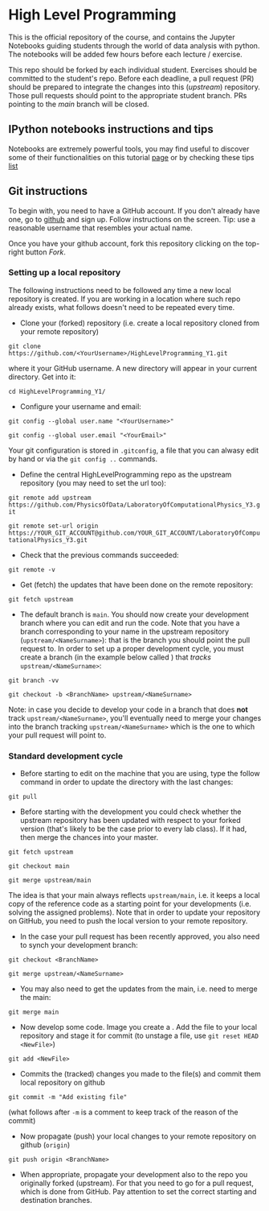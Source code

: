 # High Level Programming

This is the official repository of the course, and contains the Jupyter Notebooks guiding students through the world of data analysis with python.
The notebooks will be added few hours before each lecture / exercise.

This repo should be forked by each individual student. Exercises should be committed to the student's repo. Before each deadline, a pull request (PR) should be prepared to integrate the changes into this (*upstream*) repository. Those pull requests should point to the appropriate student branch. PRs pointing to the *main* branch will be closed.

## IPython notebooks instructions and tips

Notebooks are extremely powerful tools, you may find useful to discover some of their functionalities on this tutorial [page](https://nbviewer.jupyter.org/github/ipython/ipython/blob/3.x/examples/Notebook/Index.ipynb) or by checking these tips [list](https://www.dataquest.io/blog/jupyter-notebook-tips-tricks-shortcuts/)

## Git instructions

To begin with, you need to have a GitHub account. If you don't already have one, go to [github](github.com) and sign up. Follow instructions on the screen. Tip: use a reasonable username that resembles your actual name.  

Once you have your github account, fork this repository clicking on the top-right button *Fork*.

### Setting up a local repository

The following instructions need to be followed any time a new local repository is created. If you are working in a location where such repo already exists, what follows doesn't need to be repeated every time.

   * Clone your (forked) repository (i.e. create a local repository cloned from your remote repository)

   `git clone https://github.com/<YourUsername>/HighLevelProgramming_Y1.git`

   where <YourUsername> it your GitHub username. A new directory will appear in your current directory. Get into it:

   `cd HighLevelProgramming_Y1/`

   * Configure your username and email:

   `git config --global user.name "<YourUsername>"`

   `git config --global user.email "<YourEmail>"`

   Your git configuration is stored in `.gitconfig`, a file that you can alwasy edit by hand or via the `git config ..` commands.

   * Define the central HighLevelProgramming repo as the upstream repository (you may need to set the url too):

   `git remote add upstream https://github.com/PhysicsOfData/LaboratoryOfComputationalPhysics_Y3.git`

   `git remote set-url origin https://YOUR_GIT_ACCOUNT@github.com/YOUR_GIT_ACCOUNT/LaboratoryOfComputationalPhysics_Y3.git`

   * Check that the previous commands succeeded:

   `git remote -v`

   * Get (fetch) the updates that have been done on the remote repository:

   `git fetch upstream`

  * The default branch is `main`. You should now create your development branch where you can edit and run the code. Note that you have a branch corresponding to your name in the upstream repository (`upstream/<NameSurname>`): that is the branch you should point the pull request to. In order to set up a proper development cycle, you must create a branch (in the example below called <BranchName>) that *tracks* `upstream/<NameSurname>`:

   `git branch -vv`

   `git checkout -b <BranchName> upstream/<NameSurname>`

   Note: in case you decide to develop your code in a branch that does **not** track `upstream/<NameSurname>`, you'll eventually need to merge your changes into the branch tracking `upstream/<NameSurname>` which is the one to which your pull request will point to.



### Standard development cycle

   * Before starting to edit on the machine that you are using, type the follow command in order to update the directory with the last changes:
  
   `git pull`

   * Before starting with the development you could check whether the upstream repository has been updated with respect to your forked version (that's likely to be the case prior to every lab class). If it had, then merge the chances into your master.

   `git fetch upstream`

   `git checkout main`

   `git merge upstream/main`

   The idea is that your main always reflects `upstream/main`, i.e. it keeps a local copy of the reference code as a starting point for your developments (i.e. solving the assigned problems).
  Note that in order to update your repository on GitHub, you need to push the local version to your remote repository.

   * In the case your pull request has been recently approved, you also need to synch your development branch:

   `git checkout <BranchName>`

   `git merge upstream/<NameSurname>`

   * You may also need to get the updates from the main, i.e. need to merge the main:

   `git merge main`

   * Now develop some code. Image you create a <NewFile>. Add the file to your local repository and stage it for commit (to unstage a file, use `git reset HEAD <NewFile>`)

   `git add <NewFile>`

   * Commits the (tracked) changes you made to the file(s) and commit them local repository on github

   `git commit -m "Add existing file"`

   (what follows after `-m` is a comment to keep track of the reason of the commit)

   * Now propagate (push) your local changes to your remote repository on github (`origin`)

   `git push origin <BranchName>`

   * When appropriate, propagate your development also to the repo you originally forked (upstream). For that you need to go for a pull request, which is done from GitHub. Pay attention to set the correct starting and destination branches.
